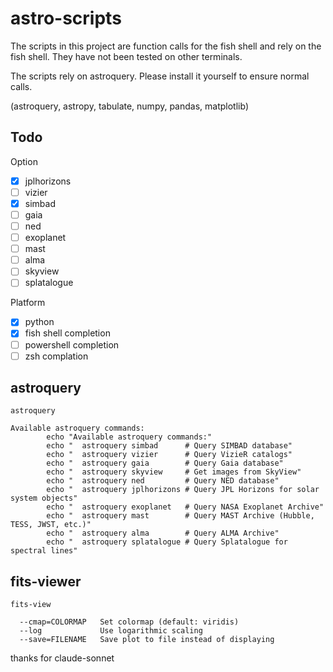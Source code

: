 # astro-scripts

The scripts in this project are function calls for the fish shell and rely on the fish shell. They have not been tested on other terminals.

The scripts rely on astroquery. Please install it yourself to ensure normal calls.

(astroquery, astropy, tabulate, numpy, pandas, matplotlib)

## Todo
 Option
 
 - [x] jplhorizons
 - [ ] vizier
 - [x] simbad
 - [ ] gaia
 - [ ] ned
 - [ ] exoplanet
 - [ ] mast
 - [ ] alma
 - [ ] skyview
 - [ ] splatalogue

 Platform
 
 - [x] python
 - [x] fish shell completion
 - [ ] powershell completion
 - [ ] zsh complation

## astroquery

``` fish
astroquery

Available astroquery commands:
        echo "Available astroquery commands:"
        echo "  astroquery simbad      # Query SIMBAD database"
        echo "  astroquery vizier      # Query VizieR catalogs"
        echo "  astroquery gaia        # Query Gaia database"
        echo "  astroquery skyview     # Get images from SkyView"
        echo "  astroquery ned         # Query NED database"
        echo "  astroquery jplhorizons # Query JPL Horizons for solar system objects"
        echo "  astroquery exoplanet   # Query NASA Exoplanet Archive"
        echo "  astroquery mast        # Query MAST Archive (Hubble, TESS, JWST, etc.)"
        echo "  astroquery alma        # Query ALMA Archive"
        echo "  astroquery splatalogue # Query Splatalogue for spectral lines"
```

## fits-viewer

```fish
fits-view

  --cmap=COLORMAP   Set colormap (default: viridis)
  --log             Use logarithmic scaling
  --save=FILENAME   Save plot to file instead of displaying
```

thanks for claude-sonnet

